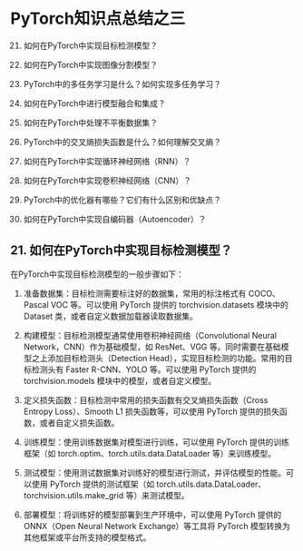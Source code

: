# PyTorch知识点总结之三

21. 如何在PyTorch中实现目标检测模型？

22. 如何在PyTorch中实现图像分割模型？

23. PyTorch中的多任务学习是什么？如何实现多任务学习？

24. 如何在PyTorch中进行模型融合和集成？

25. 如何在PyTorch中处理不平衡数据集？

26. PyTorch中的交叉熵损失函数是什么？如何理解交叉熵？

27. 如何在PyTorch中实现循环神经网络（RNN）？

28. 如何在PyTorch中实现卷积神经网络（CNN）？

29. PyTorch中的优化器有哪些？它们有什么区别和优缺点？

30. 如何在PyTorch中实现自编码器（Autoencoder）？

## 21. 如何在PyTorch中实现目标检测模型？
在PyTorch中实现目标检测模型的一般步骤如下：

1. 准备数据集：目标检测需要标注好的数据集，常用的标注格式有 COCO、Pascal VOC 等。可以使用 PyTorch 提供的 torchvision.datasets 模块中的 Dataset 类，或者自定义数据加载器读取数据集。

2. 构建模型：目标检测模型通常使用卷积神经网络（Convolutional Neural Network，CNN）作为基础模型，如 ResNet、VGG 等。同时需要在基础模型之上添加目标检测头（Detection Head），实现目标检测的功能。常用的目标检测头有 Faster R-CNN、YOLO 等。可以使用 PyTorch 提供的 torchvision.models 模块中的模型，或者自定义模型。

3. 定义损失函数：目标检测中常用的损失函数有交叉熵损失函数（Cross Entropy Loss）、Smooth L1 损失函数等，可以使用 PyTorch 提供的损失函数，或者自定义损失函数。

4. 训练模型：使用训练数据集对模型进行训练，可以使用 PyTorch 提供的训练框架（如 torch.optim、torch.utils.data.DataLoader 等）来训练模型。

5. 测试模型：使用测试数据集对训练好的模型进行测试，并评估模型的性能。可以使用 PyTorch 提供的测试框架（如 torch.utils.data.DataLoader、torchvision.utils.make_grid 等）来测试模型。

6. 部署模型：将训练好的模型部署到生产环境中，可以使用 PyTorch 提供的 ONNX（Open Neural Network Exchange）等工具将 PyTorch 模型转换为其他框架或平台所支持的模型格式。

